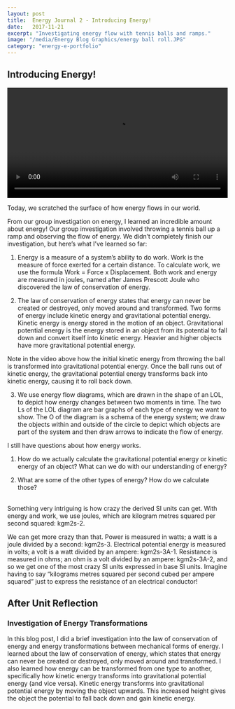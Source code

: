 ```yaml
---
layout: post
title:  Energy Journal 2 - Introducing Energy!
date:   2017-11-21
excerpt: "Investigating energy flow with tennis balls and ramps."
image: "/media/Energy Blog Graphics/energy ball roll.JPG"
category: "energy-e-portfolio"
---
```


## Introducing Energy!

<video controls width="100%" height="auto">
    <source src="{{ "/media/Energy Blog Graphics/energy ball roll.mp4" | absolute_url }}" type="video/mp4">
</video>

Today, we scratched the surface of how energy flows in our world.

From our group investigation on energy, I learned an incredible amount about energy! Our group investigation involved throwing a tennis ball up a ramp and observing the flow of energy. We didn’t completely finish our investigation, but here’s what I’ve learned so far:

1) Energy is a measure of a system’s ability to do work. Work is the measure of force exerted for a certain distance. To calculate work, we use the formula Work = Force x Displacement. Both work and energy are measured in joules, named after James Prescott Joule who discovered the law of conservation of energy.

2) The law of conservation of energy states that energy can never be created or destroyed, only moved around and transformed. Two forms of energy include kinetic energy and gravitational potential energy. Kinetic energy is energy stored in the motion of an object. Gravitational potential energy is the energy stored in an object from its potential to fall down and convert itself into kinetic energy. Heavier and higher objects have more gravitational potential energy.

Note in the video above how the initial kinetic energy from throwing the ball is transformed into gravitational potential energy. Once the ball runs out of kinetic energy, the gravitational potential energy transforms back into kinetic energy, causing it to roll back down.

3) We use energy flow diagrams, which are drawn in the shape of an LOL, to depict how energy changes between two moments in time. The two Ls of the LOL diagram are bar graphs of each type of energy we want to show. The O of the diagram is a schema of the energy system; we draw the objects within and outside of the circle to depict which objects are part of the system and then draw arrows to indicate the flow of energy.

I still have questions about how energy works.

1) How do we actually calculate the gravitational potential energy or kinetic energy of an object? What can we do with our understanding of energy?

2) What are some of the other types of energy? How do we calculate those?

<br>
Something very intriguing is how crazy the derived SI units can get. With energy and work, we use joules, which are kilogram metres squared per second squared: kgm2s-2.

We can get more crazy than that. Power is measured in watts; a watt is a joule divided by a second: kgm2s-3. Electrical potential energy is measured in volts; a volt is a watt divided by an ampere: kgm2s-3A-1. Resistance is measured in ohms; an ohm is a volt divided by an ampere: kgm2s-3A-2, and so we get one of the most crazy SI units expressed in base SI units. Imagine having to say “kilograms metres squared per second cubed per ampere squared” just to express the resistance of an electrical conductor!


## After Unit Reflection

### Investigation of Energy Transformations

In this blog post, I did a brief investigation into the law of conservation of energy and energy transformations between mechanical forms of energy. I learned about the law of conservation of energy, which states that energy can never be created or destroyed, only moved around and transformed. I also learned how energy can be transformed from one type to another, specifically how kinetic energy transforms into gravitational potential energy (and vice versa). Kinetic energy transforms into gravitational potential energy by moving the object upwards. This increased height gives the object the potential to fall back down and gain kinetic energy.